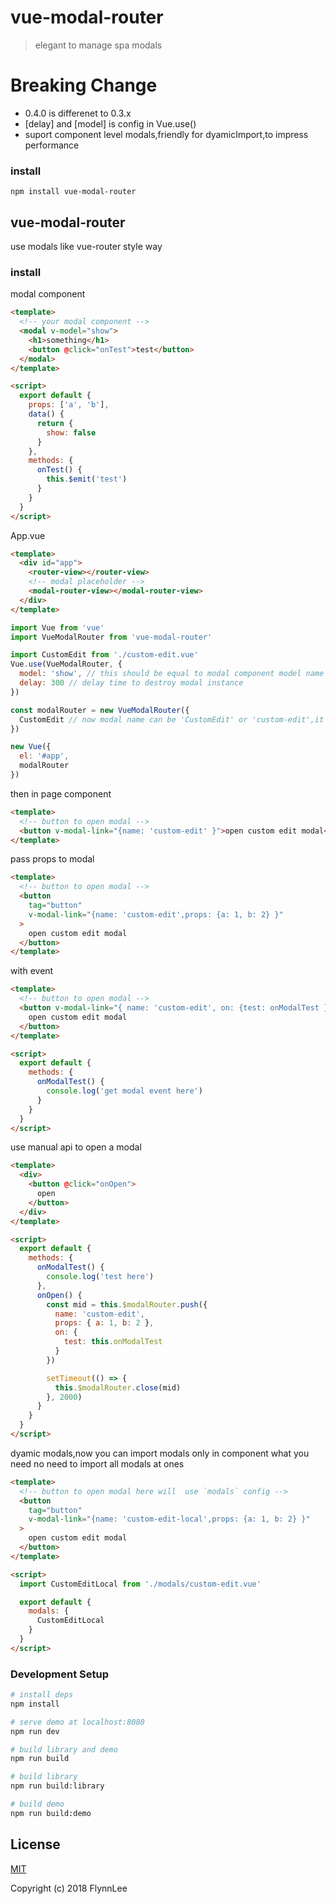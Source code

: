 # vue-modal-router

> elegant to manage spa modals

# Breaking Change

- 0.4.0 is differenet to 0.3.x
- [delay] and [model] is config in Vue.use()
- suport component level modals,friendly for dyamicImport,to impress performance

### install

```
npm install vue-modal-router
```

## vue-modal-router

use modals like vue-router style way

### install

modal component

```html
<template>
  <!-- your modal component -->
  <modal v-model="show">
    <h1>something</h1>
    <button @click="onTest">test</button>
  </modal>
</template>

<script>
  export default {
    props: ['a', 'b'],
    data() {
      return {
        show: false
      }
    },
    methods: {
      onTest() {
        this.$emit('test')
      }
    }
  }
</script>
```

App.vue

```html
<template>
  <div id="app">
    <router-view></router-view>
    <!-- modal placeholder -->
    <modal-router-view></modal-router-view>
  </div>
</template>
```

```js
import Vue from 'vue'
import VueModalRouter from 'vue-modal-router'

import CustomEdit from './custom-edit.vue'
Vue.use(VueModalRouter, {
  model: 'show', // this should be equal to modal component model name
  delay: 300 // delay time to destroy modal instance
})

const modalRouter = new VueModalRouter({
  CustomEdit // now modal name can be 'CustomEdit' or 'custom-edit',it will try pascal name
})

new Vue({
  el: '#app',
  modalRouter
})
```

then in page component

```html
<template>
  <!-- button to open modal -->
  <button v-modal-link="{name: 'custom-edit' }">open custom edit modal</button>
</template>
```

pass props to modal

```html
<template>
  <!-- button to open modal -->
  <button
    tag="button"
    v-modal-link="{name: 'custom-edit',props: {a: 1, b: 2} }"
  >
    open custom edit modal
  </button>
</template>
```

with event

```html
<template>
  <!-- button to open modal -->
  <button v-modal-link="{ name: 'custom-edit', on: {test: onModalTest } }">
    open custom edit modal
  </button>
</template>

<script>
  export default {
    methods: {
      onModalTest() {
        console.log('get modal event here')
      }
    }
  }
</script>
```

use manual api to open a modal

```html
<template>
  <div>
    <button @click="onOpen">
      open
    </button>
  </div>
</template>

<script>
  export default {
    methods: {
      onModalTest() {
        console.log('test here')
      },
      onOpen() {
        const mid = this.$modalRouter.push({
          name: 'custom-edit',
          props: { a: 1, b: 2 },
          on: {
            test: this.onModalTest
          }
        })

        setTimeout(() => {
          this.$modalRouter.close(mid)
        }, 2000)
      }
    }
  }
</script>
```

dyamic modals,now you can import modals only in component what you need
no need to import all modals at ones

```html
<template>
  <!-- button to open modal here will  use `modals` config -->
  <button
    tag="button"
    v-modal-link="{name: 'custom-edit-local',props: {a: 1, b: 2} }"
  >
    open custom edit modal
  </button>
</template>

<script>
  import CustomEditLocal from './modals/custom-edit.vue'

  export default {
    modals: {
      CustomEditLocal
    }
  }
</script>
```

### Development Setup

```bash
# install deps
npm install

# serve demo at localhost:8080
npm run dev

# build library and demo
npm run build

# build library
npm run build:library

# build demo
npm run build:demo
```

## License

[MIT](http://opensource.org/licenses/MIT)

Copyright (c) 2018 FlynnLee

